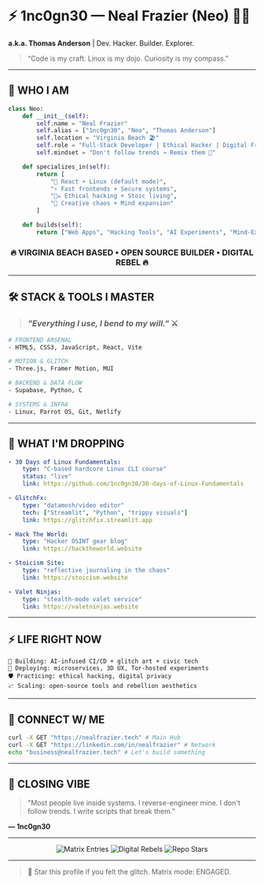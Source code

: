 # ⚡ 1nc0gn30 — Neal Frazier (Neo) 👨‍💻

**a.k.a. Thomas Anderson** | Dev. Hacker. Builder. Explorer.

> “Code is my craft. Linux is my dojo. Curiosity is my compass.”

---

## 🧠 WHO I AM

```python
class Neo:
    def __init__(self):
        self.name = "Neal Frazier"
        self.alias = ["1nc0gn30", "Neo", "Thomas Anderson"]
        self.location = "Virginia Beach 🏖️"
        self.role = "Full-Stack Developer | Ethical Hacker | Digital Freedom Fighter"
        self.mindset = "Don't follow trends → Remix them 🔄"

    def specializes_in(self):
        return [
            "🚀 React + Linux (default mode)",
            "⚡ Fast frontends + Secure systems",
            "🏴‍☠️ Ethical hacking + Stoic living",
            "🎨 Creative chaos + Mind expansion"
        ]

    def builds(self):
        return ["Web Apps", "Hacking Tools", "AI Experiments", "Mind-Expanding Content"]
```

<div align="center">

### 🔥 VIRGINIA BEACH BASED • OPEN SOURCE BUILDER • DIGITAL REBEL 🔥

</div>

---

## 🛠 STACK & TOOLS I MASTER

> ### *"Everything I use, I bend to my will."* ⚔️

```bash
# FRONTEND ARSENAL
- HTML5, CSS3, JavaScript, React, Vite

# MOTION & GLITCH
- Three.js, Framer Motion, MUI

# BACKEND & DATA FLOW
- Supabase, Python, C

# SYSTEMS & INFRA
- Linux, Parrot OS, Git, Netlify
```

---

## 🔮 WHAT I'M DROPPING

```yaml
- 30 Days of Linux Fundamentals:
    type: "C-based hardcore Linux CLI course"
    status: "live"
    link: https://github.com/1nc0gn30/30-days-of-Linux-Fundamentals

- GlitchFx:
    type: "datamosh/video editor"
    tech: ["Streamlit", "Python", "trippy visuals"]
    link: https://glitchfix.streamlit.app

- Hack The World:
    type: "Hacker OSINT gear blog"
    link: https://hacktheworld.website

- Stoicism Site:
    type: "reflective journaling in the chaos"
    link: https://stoicism.website

- Valet Ninjas:
    type: "stealth-mode valet service"
    link: https://valetninjas.website
```

---

## ⚡ LIFE RIGHT NOW

```
🤖 Building: AI-infused CI/CD + glitch art + civic tech
🚀 Deploying: microservices, 3D UX, Tor-hosted experiments
🛡️ Practicing: ethical hacking, digital privacy
📈 Scaling: open-source tools and rebellion aesthetics
```

---

## 🤝 CONNECT W/ ME

```bash
curl -X GET "https://nealfrazier.tech" # Main Hub
curl -X GET "https://linkedin.com/in/nealfrazier" # Network
echo "business@nealfrazier.tech" # Let's build something
```

---

## 🧬 CLOSING VIBE

> "Most people live inside systems. I reverse-engineer mine.
> I don't follow trends. I write scripts that break them."

**— 1nc0gn30**

---

<div align="center">

![Matrix Entries](https://komarev.com/ghpvc/?username=1nc0gn30\&color=00ff41\&style=for-the-badge\&label=VISITOR+LOGS)
![Digital Rebels](https://img.shields.io/github/followers/1nc0gn30?color=00ff41\&logo=github\&style=for-the-badge\&label=FOLLOWERS)
![Repo Stars](https://img.shields.io/github/stars/1nc0gn30?color=00ff41\&logo=github\&style=for-the-badge\&label=STARS)

</div>

---

> 🚀 Star this profile if you felt the glitch. Matrix mode: ENGAGED.
